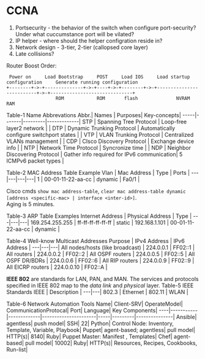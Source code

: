 # CCNA
1. Portsecurity - the behavior of the switch when configure port-security? Under what cuccumstance port will be vilated?
2. IP helper - where should the helper configration reside in?
12. Network design - 3-tier, 2-tier (callopsed core layer)
15. Late collisions?

Router Boost Order:
```
 Power on     Load Bootstrap     POST     Load IOS     Load startup configuration     Generate running configuration
+--------+->-+--------------+->-+----+->-+--------+->-+--------------------------+->-+------------------------------+
                  ROM            ROM       flash              NVRAM                              RAM
```

Table-1 Name Abbrevations
Abbr.| Names | Purposes| Key-concepts|
-----|-------|---------|-------------|
STP  | Spanning Tree Protocol | Loop-free layer2 network | |
DTP  | Dynamic Trunking Protocol | Automatically configure switchport states | |
VTP  | VLAN Trunking Protocol | Centralized VLANs management | |
CDP  | CIsco Discovery Protocol | Exchange device info | |
NTP  | Network Time Protocol | Syncronize time | |
NDP  | Neighbor Discovering Protocol | Gather info required for IPv6 communication| 5 ICMPv6 packet types |

Table-2 MAC Address Table Example
Vlan | Mac Address | Type | Ports |
---|---|---|---|
1 | 00-01-11-22-aa-cc | dynamic | Fa0/1 |

Cisco cmds `show mac address-table`, `clear mac address-table dynamic [address <specific-mac> | interface <inter-id>]`.  
Aging is 5 minutes.

Table-3 ARP Table Examples
Internet Address | Physical Address | Type |
---|---|---|
169.254.255.255 | ff-ff-ff-ff-ff-ff | static |
192.168.1.101   | 00-01-11-22-aa-cc | dynamic |

Table-4 Well-know Multicast Addresses
Purpose | IPv4 Address | IPv6 Address |
---|---|---|
All nodes/hosts (like broadcast) | 224.0.0.1 | FF02::1 |
All routers | 224.0.0.2 | FF02::2 |
All OSPF routers | 224.0.0.5 | FF02::5 |
All OSPF DR/BDRs | 224.0.0.6 | FF02::6 |
All RIP routers | 224.0.0.9 | FF02::9 |
All EICRP routers | 224.0.0.10 | FF02::A |

**IEEE 802** are standards for LAN, PAN, and MAN. The services and protocols specified in IEEE 802 map to the _data link_ and _physical_ layer.
Table-5 IEEE Standards
IEEE | Description |
---|---|
802.3 | Ethernet |
802.11 | WLAN |

Table-6 Network Automation Tools
Name| Client-SRV| OperateModel| CommunicationProtocal| Port| Language| Key Components|
----|-----------|-------------|----------------------|-----|---------|---------------|
Ansible| agentless| push model| SSH| 22| Python| Control Node: Inventory, Template, Variable, Playbook|
Puppet| agent-based; agentless| pull model| HTTP(s)| 8140| Ruby| Puppet Master: Manifest , Templates|
Chef| agent-based| pull model| 10002| Ruby| HTTP(s)| Resources, Recipes, Cookbooks, Run-list|

